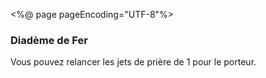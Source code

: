 <%@ page pageEncoding="UTF-8"%>
<div>
	<h3>Diadème de Fer</h3>
	<p>Vous pouvez relancer les jets de prière de 1 pour le porteur. </p>
</div>